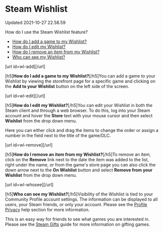 # Steam Wishlist
Updated 2021-10-27 22.58.59

How do I use the Steam Wishlist feature?  
  

* [How do I add a game to my Wishlist?](#wl-add)
* [How do I edit my Wishlist?](#wl-edit)
* [How do I remove an item from my Wishlist?](#wl-remove)
* [Who can see my Wishlist?](#wl-whosee)

  
  
[url id=wl-add][/url]  
  
[h5]**How do I add a game to my Wishlist?**[/h5]You can add a game to your Wishlist by viewing the storefront page for a specific game and clicking on the **Add to your Wishlist** button on the left side of the screen.  
  
[url id=wl-edit][/url]  
  
[h5]**How do I edit my Wishlist?**[/h5]You can edit your Wishlist in both the Steam client and through a web browser. To do this, log into your Steam account and hover the **Store** text with your mouse cursor and then select **Wishlist** from the drop down menu.  
  
Here you can either click and drag the items to change the order or assign a number in the field next to the title of the game/DLC.  
  
[url id=wl-remove][/url]  
  
[h5]**How do I remove an item from my Wishlist?**[/h5]To remove an item, click on the **Remove** link next to the date the item was added to the list, right under the name, or from the game's store page you can also click the down arrow next to the **On Wishlist** button and select **Remove from your Wishlist** from the drop down menu.  
  
[url id=wl-whosee][/url]  
  
[h5]**Who can see my Wishlist?**[/h5]Visibility of the Wishlist is tied to your Community Profile account settings.  The information can be displayed to all users, your Steam friends, or only your account. Please see the [Profile Privacy](https://help.steampowered.com/en/faqs/view/588C-C67D-0251-C276) help section for more information.  
  
This is an easy way for friends to see what games you are interested in.  Please see the [Steam Gifts](https://help.steampowered.com/en/faqs/view/2C02-3563-B72F-F117) guide for more information on gifting games.  
  
